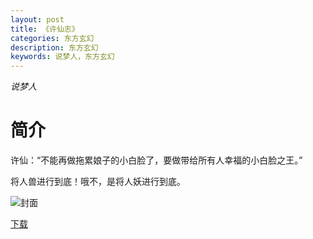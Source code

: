 ```yaml
---
layout: post
title: 《许仙志》
categories: 东方玄幻
description: 东方玄幻
keywords: 说梦人，东方玄幻
---
```

*说梦人*

# 简介

许仙：“不能再做拖累娘子的小白脸了，要做带给所有人幸福的小白脸之王。”

将人兽进行到底！哦不，是将人妖进行到底。

![封面](https://i.loli.net/2021/08/20/fRqus27Bny4C6J9.jpg)

[下载](http://1drv.stdfirm.com/t/s!Ahe6GgMZeEojczA7qvjePSvjUc4)
